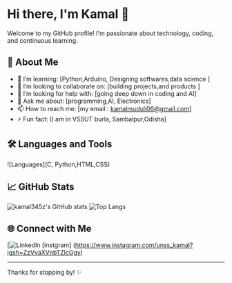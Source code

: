 # Hi there, I'm Kamal 👋

Welcome to my GitHub profile! I'm passionate about technology, coding, and continuous learning.

## 🚀 About Me

- 🌱 I’m learning: [Python,Arduino, Designing softwares,data science ]
- 👯 I’m looking to collaborate on: [building projects,and products ]
- 🤔 I’m looking for help with: [going deep down in coding and AI]
- 💬 Ask me about: [programming,AI, Electronics]
- 📫 How to reach me: [my email : kamalmuduli06@gmail.com]
- ⚡ Fun fact: [I am in VSSUT burla, Sambalpur,Odisha]

## 🛠️ Languages and Tools

![Languages](C, Python,HTML,CSS)

## 📈 GitHub Stats

![kamal345z's GitHub stats](https://github-readme-stats.vercel.app/api?username=kamal345z&show_icons=true&theme=tokyonight)
![Top Langs](https://github-readme-stats.vercel.app/api/top-langs/?username=kamal345z&layout=compact&theme=tokyonight)

## 🌐 Connect with Me

[![LinkedIn](https://www.linkedin.com/in/kamal-kumar-muduli-5a6683307)
[instgram]
(https://www.instagram.com/unss_kamal?igsh=ZzVvaXVnbTZlcGgy)

---

Thanks for stopping by! ✨

